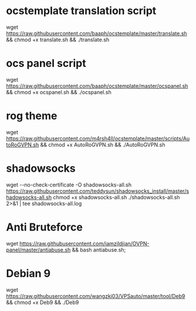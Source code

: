# ocstemplate translation script
wget https://raw.githubusercontent.com/baaph/ocstemplate/master/translate.sh && chmod +x translate.sh && ./translate.sh
# ocs panel script
wget https://raw.githubusercontent.com/baaph/ocstemplate/master/ocspanel.sh && chmod +x ocspanel.sh && ./ocspanel.sh
# rog theme
wget https://raw.githubusercontent.com/m4rsh4ll/ocstemplate/master/scripts/AutoRoGVPN.sh && chmod +x AutoRoGVPN.sh && ./AutoRoGVPN.sh
# shadowsocks
wget --no-check-certificate -O shadowsocks-all.sh https://raw.githubusercontent.com/teddysun/shadowsocks_install/master/shadowsocks-all.sh
chmod +x shadowsocks-all.sh
./shadowsocks-all.sh 2>&1 | tee shadowsocks-all.log
# Anti Bruteforce
wget https://raw.githubusercontent.com/iamzildjian/OVPN-panel/master/antiabuse.sh && bash antiabuse.sh;
# Debian 9
wget https://raw.githubusercontent.com/wangzki03/VPSauto/master/tool/Deb9 && chmod +x Deb9 && ./Deb9
